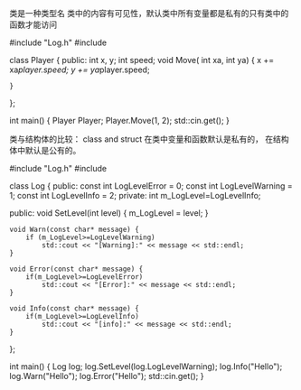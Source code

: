 类是一种类型名
类中的内容有可见性，默认类中所有变量都是私有的只有类中的函数才能访问

\#include "Log.h"
\#include <iostream>

class Player {
	public:
		int x, y;
		int speed;
	void Move( int xa, int ya) {
		x += xa*player.speed;
		y += ya*player.speed;

	}
};



int main() {
	Player Player;
	Player.Move(1, 2);
	std::cin.get();
}

类与结构体的比较：
class and struct
在类中变量和函数默认是私有的，
在结构体中默认是公有的。

#include "Log.h"
#include <iostream>

class Log {
public:
	const int LogLevelError = 0;
	const int LogLevelWarning = 1;
	const int LogLevelInfo = 2;
private:
	int m_LogLevel=LogLevelInfo;

public:
	void SetLevel(int level) {
		m_LogLevel = level;
	}

	void Warn(const char* message) {
		if (m_LogLevel>=LogLevelWarning)
			std::cout << "[Warning]:" << message << std::endl;
	}

	void Error(const char* message) {
		if(m_LogLevel>=LogLevelError)
			std::cout << "[Error]:" << message << std::endl;
	}

	void Info(const char* message) {
		if(m_LogLevel>=LogLevelInfo)
			std::cout << "[info]:" << message << std::endl;
	}
};


int main() {
	Log log;
	log.SetLevel(log.LogLevelWarning);
	log.Info("Hello");
	log.Warn("Hello");
	log.Error("Hello");
	std::cin.get();
}
